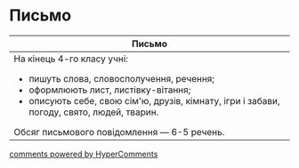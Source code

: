 <div id="hypercomments_widget" class="js-hypercomments-widget invisible"></div>

# Письмо

<table>
<thead>
  <tr>
    <th>Письмо</th>
  </tr>
</thead>
<tbody>
<td style="vertical-align:top !important;">
На кінець 4-го класу учні:
<ul>
<li>пишуть слова, словосполучення, речення;</li>
<li>оформлюють лист, листівку-вітання;</li>
<li>описують себе, свою сім'ю, друзів, кімнату, ігри і забави, погоду, свято, людей, тварин.</li>
</ul>
Обсяг письмового повідомлення — 6-5 речень.<br>
</td>
</tbody>
</table>

<div class="js-hypercomments-container">
    <a href="http://hypercomments.com" class="hc-link" title="comments widget">comments powered by HyperComments</a>
</div>